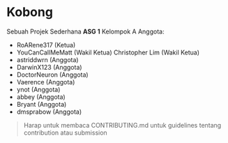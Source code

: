 # Kobong

Sebuah Projek Sederhana **ASG 1** Kelompok A
Anggota:

 - RoARene317 (Ketua) 
 - YouCanCallMeMatt (Wakil Ketua) Christopher Lim
   (Wakil Ketua) 
  - astriddwrn (Anggota) 
  - DarwinX123 (Anggota) 
  - DoctorNeuron (Anggota) 
  - Vaerence (Anggota) 
  - ynot (Anggota) 
  - abbey (Anggota) 
  - Bryant (Anggota) 
   - dmsprabow (Anggota)

> Harap untuk membaca CONTRIBUTING.md untuk guidelines tentang contribution atau submission
